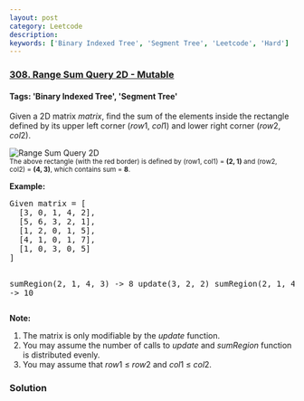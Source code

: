 ```yaml
---
layout: post
category: Leetcode
description: 
keywords: ['Binary Indexed Tree', 'Segment Tree', 'Leetcode', 'Hard']
---
```

### [308. Range Sum Query 2D - Mutable](https://leetcode.com/problems/range-sum-query-2d-mutable)

#### Tags: 'Binary Indexed Tree', 'Segment Tree'

<div class="content__u3I1 question-content__JfgR"><div><p>Given a 2D matrix <i>matrix</i>, find the sum of the elements inside the rectangle defined by its upper left corner (<i>row</i>1, <i>col</i>1) and lower right corner (<i>row</i>2, <i>col</i>2).</p>
<p>
<img alt="Range Sum Query 2D" border="0" src="/static/images/courses/range_sum_query_2d.png"/><br/>
<small>The above rectangle (with the red border) is defined by (row1, col1) = <b>(2, 1)</b> and (row2, col2) = <b>(4, 3)</b>, which contains sum = <b>8</b>.</small>
</p>
<p><b>Example:</b><br/>
</p><pre>Given matrix = [
  [3, 0, 1, 4, 2],
  [5, 6, 3, 2, 1],
  [1, 2, 0, 1, 5],
  [4, 1, 0, 1, 7],
  [1, 0, 3, 0, 5]
]

sumRegion(2, 1, 4, 3) -&gt; 8
update(3, 2, 2)
sumRegion(2, 1, 4, 3) -&gt; 10
</pre>
<p></p>
<p><b>Note:</b><br/>
</p><ol>
<li>The matrix is only modifiable by the <i>update</i> function.</li>
<li>You may assume the number of calls to <i>update</i> and <i>sumRegion</i> function is distributed evenly.</li>
<li>You may assume that <i>row</i>1 ≤ <i>row</i>2 and <i>col</i>1 ≤ <i>col</i>2.</li>
</ol>
<p></p></div></div>

### Solution
